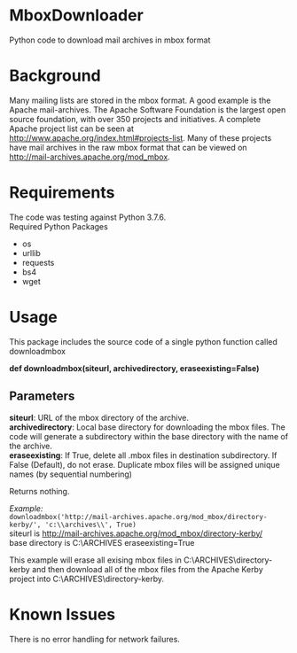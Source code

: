 # MboxDownloader
Python code to download mail archives in mbox format

# Background
Many mailing lists are stored in the mbox format. A good example is the Apache mail-archives. The Apache Software Foundation is the largest open source foundation, with over 350 projects and initiatives. A complete Apache project list can be seen at http://www.apache.org/index.html#projects-list. Many of these projects have mail archives in the raw mbox format that can be viewed on http://mail-archives.apache.org/mod_mbox.


# Requirements
The code was testing against Python 3.7.6.  
Required Python Packages
- os
- urllib
- requests
- bs4
- wget

# Usage

This package includes the source code of a single python function called downloadmbox

**def downloadmbox(siteurl, archivedirectory, eraseexisting=False)**

Parameters
   ----------
   **siteurl**: URL of the mbox directory of the archive.  
   **archivedirectory**: Local base directory for downloading the mbox files. The code will generate a subdirectory within the base directory with the name of the archive.  
   **eraseexisting**: If True, delete all .mbox files in destination subdirectory. If False (Default), do not erase. Duplicate mbox files will be assigned unique names (by sequential numbering)

Returns nothing.  

   _Example:_  
  ``` downloadmbox('http://mail-archives.apache.org/mod_mbox/directory-kerby/', 'c:\\archives\\', True)  ```  
   siteurl is http://mail-archives.apache.org/mod_mbox/directory-kerby/  
   base directory is C:\ARCHIVES
   eraseexisting=True

   This example will erase all exising mbox files in C:\ARCHIVES\directory-kerby and then  download all of the mbox files from the Apache Kerby project into C:\ARCHIVES\directory-kerby.

  # Known Issues
  There is no error handling for network failures.
